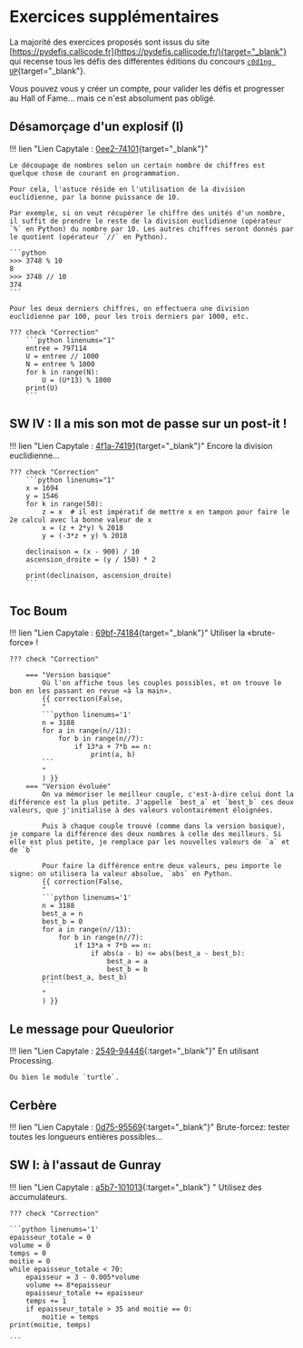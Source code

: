 # Exercices supplémentaires

La majorité des exercices proposés sont issus du site [https://pydefis.callicode.fr](https://pydefis.callicode.fr/){target="_blank"} qui recense tous les défis des différentes éditions du concours [`c0d1ng UP`](https://codingup.fr){target="_blank"}.

Vous pouvez vous y créer un compte, pour valider les défis et progresser au Hall of Fame... mais ce n'est absolument pas obligé.

## Désamorçage d'un explosif (I)
!!! lien "Lien Capytale : [0ee2-74101](https://capytale2.ac-paris.fr/web/c-auth/list?returnto=/web/code/0ee2-74101){target="_blank"}"

    Le découpage de nombres selon un certain nombre de chiffres est quelque chose de courant en programmation.

    Pour cela, l'astuce réside en l'utilisation de la division euclidienne, par la bonne puissance de 10.

    Par exemple, si on veut récupérer le chiffre des unités d'un nombre, il suffit de prendre le reste de la division euclidienne (opérateur `%` en Python) du nombre par 10. Les autres chiffres seront donnés par le quotient (opérateur `//` en Python).

    ```python
    >>> 3748 % 10
    8
    >>> 3748 // 10
    374
    ```

    Pour les deux derniers chiffres, on effectuera une division euclidienne par 100, pour les trois derniers par 1000, etc.

    ??? check "Correction"
        ```python linenums="1"
        entree = 797114
        U = entree // 1000
        N = entree % 1000
        for k in range(N):
            U = (U*13) % 1000
        print(U)
        ```
        


## SW IV : Il a mis son mot de passe sur un post-it ! 

!!! lien "Lien Capytale : [4f1a-74191](https://capytale2.ac-paris.fr/web/c-auth/list?returnto=/web/code/4f1a-74191){target="_blank"}"
    Encore la division euclidienne...

    ??? check "Correction"
        ```python linenums="1"
        x = 1694
        y = 1546
        for k in range(50):
            z = x  # il est impératif de mettre x en tampon pour faire le 2e calcul avec la bonne valeur de x
            x = (z + 2*y) % 2018
            y = (-3*z + y) % 2018
        
        declinaison = (x - 900) / 10
        ascension_droite = (y / 150) * 2

        print(declinaison, ascension_droite)
        ```
        
## Toc Boum

!!! lien "Lien Capytale : [69bf-74184](https://capytale2.ac-paris.fr/web/c-auth/list?returnto=/web/code/69bf-74184){target="_blank"}"
    Utiliser la «brute-force» !


    ??? check "Correction"
        
        === "Version basique"
            Où l'on affiche tous les couples possibles, et on trouve le bon en les passant en revue «à la main».
            {{ correction(False,
            "
            ```python linenums='1'
            n = 3188
            for a in range(n//13):
                for b in range(n//7):
                    if 13*a + 7*b == n:
                        print(a, b)
            ```
            "
            ) }}
        === "Version évoluée"
            On va mémoriser le meilleur couple, c'est-à-dire celui dont la différence est la plus petite. J'appelle `best_a` et `best_b` ces deux valeurs, que j'initialise à des valeurs volontairement éloignées.

            Puis à chaque couple trouvé (comme dans la version basique), je compare la différence des deux nombres à celle des meilleurs. Si elle est plus petite, je remplace par les nouvelles valeurs de `a` et de `b`

            Pour faire la différence entre deux valeurs, peu importe le signe: on utilisera la valeur absolue, `abs` en Python.
            {{ correction(False,
            "
            ```python linenums='1'
            n = 3188
            best_a = n
            best_b = 0
            for a in range(n//13):
                for b in range(n//7):
                    if 13*a + 7*b == n:
                        if abs(a - b) <= abs(best_a - best_b):
                            best_a = a
                            best_b = b
            print(best_a, best_b)
            ```
            "
            ) }}

## Le message pour Queulorior

!!! lien "Lien Capytale : [2549-94446](https://capytale2.ac-paris.fr/web/c-auth/list?returnto=/web/code/2549-94446){:target="_blank"}"
    En utilisant Processing.
    
    Ou bien le module `turtle`.

## Cerbère

!!! lien "Lien Capytale : [0d75-95569](https://capytale2.ac-paris.fr/web/c-auth/list?returnto=/web/code/0d75-95569){:target="_blank"}"
    Brute-forcez: tester toutes les longueurs entières possibles...

## SW I: à l'assaut de Gunray
!!! lien "Lien Capytale : [a5b7-101013](https://capytale2.ac-paris.fr/web/c-auth/list?returnto=/web/code/a5b7-101013){:target="_blank"} "
    Utilisez des accumulateurs.

    ??? check "Correction"

    ```python linenums='1'
    epaisseur_totale = 0
    volume = 0
    temps = 0
    moitie = 0
    while epaisseur_totale < 70:
        epaisseur = 3 - 0.005*volume
        volume += 8*epaisseur
        epaisseur_totale += epaisseur
        temps += 1
        if epaisseur_totale > 35 and moitie == 0:
            moitie = temps
    print(moitie, temps)
    
    ```
    
